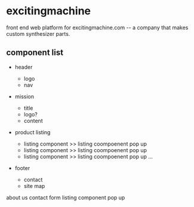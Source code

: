 # excitingmachine
front end web platform for excitingmachine.com -- a company that makes custom synthesizer parts. 


## component list
- header
    - logo
    - nav 

- mission
    - title 
    - logo?
    - content 

- product listing 
    - listing component >> listing coompoenent pop up 
    - listing component >> listing coompoenent pop up
    - listing component >> listing coompoenent pop up
    ...

- footer 
    - contact 
    - site map 

<!-- TODO: other pages to determine structure of  -->
about us 
contact form 
listing component pop up 
